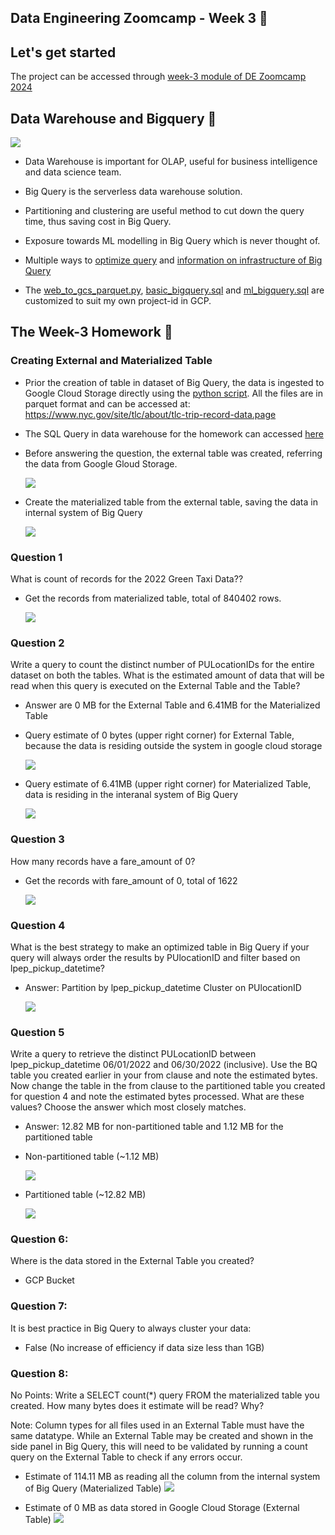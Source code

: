 ## Data Engineering Zoomcamp - Week 3 &#128640;

## Let's get started 

The project can be accessed through [week-3 module of DE Zoomcamp 2024](https://github.com/DataTalksClub/data-engineering-zoomcamp/tree/main/03-data-warehouse)


## Data Warehouse and Bigquery &#128295;

![](./image/Learning_note.jpg)
- Data Warehouse is important for OLAP, useful for business intelligence and data science team. 
- Big Query is the serverless data warehouse solution.
- Partitioning and clustering are useful method to cut down the query time, thus saving cost in Big Query.
- Exposure towards ML modelling in Big Query which is never thought of.
- Multiple ways to [optimize query](https://www.youtube.com/watch?v=k81mLJVX08w&list=PL3MmuxUbc_hJed7dXYoJw8DoCuVHhGEQb) and [information on infrastructure of Big Query](https://www.youtube.com/watch?v=eduHi1inM4s&list=PL3MmuxUbc_hJed7dXYoJw8DoCuVHhGEQb)

- The [web_to_gcs_parquet.py](web_to_gcs_parquet.py), [basic_bigquery.sql](basic_bigquery.sql) and [ml_bigquery.sql](ml_bigquery.sql) are customized to suit my own project-id in GCP.

## The Week-3 Homework 	&#128221;

### Creating External and Materialized Table

* Prior the creation of table in dataset of Big Query, the data is ingested to Google Cloud Storage directly using the [python script](./homework/web_green_taxi_to_gcs.py). All the files are in parquet format and can be accessed at: https://www.nyc.gov/site/tlc/about/tlc-trip-record-data.page

* The SQL Query in data warehouse for the homework can accessed [here](./homework/green_taxi.sql)

* Before answering the question, the external table was created, referring the data from Google Gloud Storage.

  ![](./image/Create_external_table.png) 

* Create the materialized table from the external table, saving the data in internal system of Big Query 
  
  ![](./image/Create_materialized_table.png)

### Question 1

What is count of records for the 2022 Green Taxi Data??

* Get the records from materialized table, total of 840402 rows.

  ![](./image/Question_1.png)

### Question 2

Write a query to count the distinct number of PULocationIDs for the entire dataset on both the tables.
What is the estimated amount of data that will be read when this query is executed on the External Table and the Table? 

* Answer are 0 MB for the External Table and 6.41MB for the Materialized Table

* Query estimate of 0 bytes (upper right corner) for External Table, because the data is residing outside the system in google cloud storage

  ![](./image/Question_2_external_table.png)

* Query estimate of 6.41MB (upper right corner) for Materialized Table, data is residing in the interanal system of Big Query

  ![](./image/Question_2_materialized_table.png)

### Question 3

How many records have a fare_amount of 0?

* Get the records with fare_amount of 0, total of 1622

  ![](./image/Question_3.png)

### Question 4

What is the best strategy to make an optimized table in Big Query if your query will always order the results by PUlocationID and filter based on lpep_pickup_datetime?

* Answer: Partition by lpep_pickup_datetime Cluster on PUlocationID

  ![](./image/Question_4_create_partitioned.png)

### Question 5

Write a query to retrieve the distinct PULocationID between lpep_pickup_datetime 06/01/2022 and 06/30/2022 (inclusive). Use the BQ table you created earlier in your from clause and note the estimated bytes. Now change the table in the from clause to the partitioned table you created for question 4 and note the estimated bytes processed. What are these values? Choose the answer which most closely matches.

* Answer: 12.82 MB for non-partitioned table and 1.12 MB for the partitioned table

* Non-partitioned table (~1.12 MB)
  
  ![](./image/Question_4_non_partitioned_bytes.png)

* Partitioned table (~12.82 MB)

  ![](./image/Question_4_partitioned_bytes.png)


### Question 6:

Where is the data stored in the External Table you created?

* GCP Bucket


### Question 7:
It is best practice in Big Query to always cluster your data:

* False (No increase of efficiency if data size less than 1GB)

### Question 8:

No Points: Write a SELECT count(*) query FROM the materialized table you created. How many bytes does it estimate will be read? Why?

Note: Column types for all files used in an External Table must have the same datatype. While an External Table may be created and shown in the side panel in Big Query, this will need to be validated by running a count query on the External Table to check if any errors occur.

* Estimate of 114.11 MB as reading all the column from the internal system of Big Query (Materialized Table)
  ![](./image/Question_8_materialized_table.png)

* Estimate of 0 MB as data stored in Google Cloud Storage (External Table)
  ![](./image/Question_8_external_table.png)